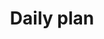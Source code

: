 ---
toc: true
comments: false
layout: post
title: Daily plan
description: Example Blog!!!  This shows planning and notes from hacks.
type: plans
courses: { compsci: {week: 11} }
---